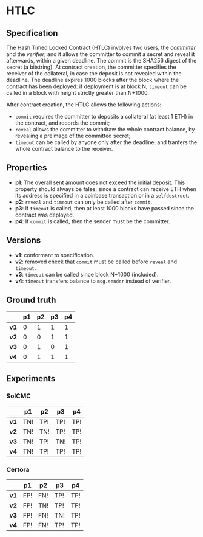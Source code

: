 # HTLC
## Specification
The Hash Timed Locked Contract (HTLC) involves two users, the *committer* and the *verifier*, and it allows the committer to commit a secret and reveal it afterwards, within a given deadline. The commit is the SHA256 digest of the secret (a bitstring). At contract creation, the committer specifies the receiver of the collateral, in case the deposit is not revealed within the deadline. The deadline expires 1000 blocks after the block where the contract has been deployed: if deployment is at block N, `timeout` can be called in a block with height strictly greater than N+1000.

After contract creation, the HTLC allows the following actions:
- `commit` requires the committer to deposits a collateral (at least 1 ETH) in the contract, and records the commit;
- `reveal` allows the committer to withdraw the whole contract balance, by revealing a preimage of the committed secret;
- `timeout` can be called by anyone only after the deadline, and tranfers the whole contract balance to the receiver.

## Properties
- **p1**: The overall sent amount does not exceed the initial deposit. This property should always be false, since a contract can receive ETH when its address is specified in a coinbase transaction or in a `selfdestruct`.
- **p2**: `reveal` and `timeout` can only be called after `commit`.
- **p3**: If `timeout` is called, then at least 1000 blocks have passed since the contract was deployed.
- **p4**: If `commit` is called, then the sender must be the committer.

## Versions
- **v1**: conformant to specification.
- **v2**: removed check that `commit` must be called before `reveal` and `timeout`.
- **v3**: `timeout` can be called since block N+1000 (included).
- **v4**: `timeout` transfers balance to `msg.sender` instead of verifier.

## Ground truth
|        | p1  | p2  | p3  | p4  |
|--------|-----|-----|-----|-----|
| **v1** | 0   | 1   | 1   | 1   |
| **v2** | 0   | 0   | 1   | 1   |
| **v3** | 0   | 1   | 0   | 1   |
| **v4** | 0   | 1   | 1   | 1   |

## Experiments

### SolCMC
|        | p1  | p2  | p3  | p4  |
|--------|-----|-----|-----|-----|
| **v1** | TN! | TP! | TP! | TP! |
| **v2** | TN! | TN! | TP! | TP! |
| **v3** | TN! | TP! | TN! | TP! |
| **v4** | TN! | TP! | TP! | TP! |

### Certora
|        | p1  | p2  | p3  | p4  |
|--------|-----|-----|-----|-----|
| **v1** | FP! | FN! | TP! | TP! |
| **v2** | FP! | TN! | TP! | TP! |
| **v3** | FP! | FN! | TN! | TP! |
| **v4** | FP! | FN! | TP! | TP! |